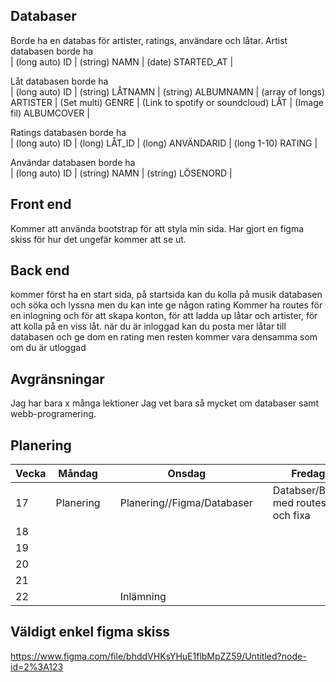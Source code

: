 ## Databaser
Borde ha en databas för artister, ratings, användare och låtar.
Artist databasen borde ha   
| (long auto) ID | (string) NAMN | (date) STARTED_AT |

Låt databasen borde ha      
| (long auto) ID | (string) LÅTNAMN | (string) ALBUMNAMN | (array of longs) ARTISTER | (Set multi) GENRE | (Link to spotify or soundcloud) LÅT | (Image fil) ALBUMCOVER |

Ratings databasen borde ha  
| (long auto) ID | (long) LÅT_ID | (long) ANVÄNDARID | (long 1-10) RATING |

Användar databasen borde ha   
| (long auto) ID | (string) NAMN | (string) LÖSENORD |


## Front end
Kommer att använda bootstrap för att styla min sida.
Har gjort en figma skiss för hur det ungefär kommer att se ut.

## Back end
  
kommer först ha en start sida, på startsida kan du kolla på musik databasen och söka och lyssna men du kan inte ge någon rating
Kommer ha routes för en inlogning och för att skapa konton, för att ladda up låtar och artister, för att kolla på en viss låt.
när du är inloggad kan du posta mer låtar till databasen och ge dom en rating men resten kommer vara densamma som om du är utloggad

## Avgränsningar
Jag har bara x många lektioner
Jag vet bara så mycket om databaser samt webb-programering.

## Planering
| Vecka | Måndag    |   | Onsdag              |   | Fredag |   |
|-------|-----------|---|---------------------|---|--------|---|
| 17    | Planering |   | Planering//Figma/Databaser |   | Databser/Börja med routes och fixa|   |
| 18    |           |   |                     |   |        |   |
| 19    |           |   |                     |   |        |   |
| 20    |           |   |                     |   |        |   |
| 21    |           |   |                     |   |        |   |
| 22    |           |   | Inlämning           |   |        |   |


## Väldigt enkel figma skiss
https://www.figma.com/file/bhddVHKsYHuE1flbMpZZ59/Untitled?node-id=2%3A123 
